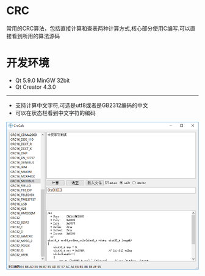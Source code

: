 # CRC
常用的CRC算法，包括直接计算和查表两种计算方式,核心部分使用C编写.可以直接看到所用的算法源码
# 开发环境
* Qt 5.9.0 MinGW 32bit
* Qt Creator 4.3.0
----
* 支持计算中文字符,可选是utf8或者是GB2312编码的中文
* 可以在状态栏看到中文字符的编码

![program view](https://github.com/Ging-H/CRC/blob/master/preview.png)
